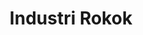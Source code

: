 ---
id: 34
title : Industri Rokok
url :
fitur : aspekpajak
createdTime : 31/07/2019
modifiedTime : 26/12/2019
topik: Versi Lengkap
---